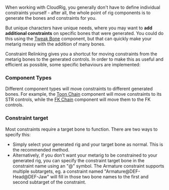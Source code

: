 When working with CloudRig, you generally don't have to define individual constraints yourself - after all, the whole point of rig components is to generate the bones and constraints for you.  

But unique characters have unique needs, where you may want to **add additional constraints** on specific bones that were generated.
You could do this using the [Tweak Bone]("CloudRig-Types#bone-tweak") component, but that can quickly make your metarig messy with the addition of many bones.

Constraint Relinking gives you a shortcut for moving constraints from the metarig bones to the generated controls. In order to make this as useful and efficient as possible, some specific behaviours are implemented:  

### Component Types
Different component types will move constraints to different generated bones.
For example, the [Toon Chain]("CloudRig-Types#chain-toon") component will move constraints to its STR controls, while the [FK Chain]("CloudRig-Types#chain-fk") component will move them to the FK controls.

### Constraint target
Most constraints require a target bone to function. There are two ways to specify this:
- Simply select your generated rig and your target bone as normal. This is the recommended method.
- Alternatively, if you don't want your metarig to be constrained to your generated rig, you can specify the constraint target bone in the constraint name using an "@" symbol. The Armature constraint supports multiple subtargets, eg. a constraint named "Armature@DEF-Head@DEF-Jaw" will fill in those two bone names to the first and second subtarget of the constraint.